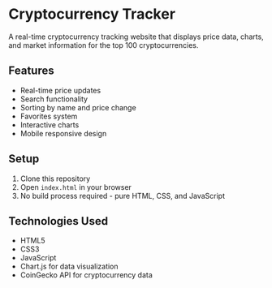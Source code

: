 # Cryptocurrency Tracker

A real-time cryptocurrency tracking website that displays price data, charts, and market information for the top 100 cryptocurrencies.

## Features
- Real-time price updates
- Search functionality
- Sorting by name and price change
- Favorites system
- Interactive charts
- Mobile responsive design

## Setup
1. Clone this repository
2. Open `index.html` in your browser
3. No build process required - pure HTML, CSS, and JavaScript

## Technologies Used
- HTML5
- CSS3
- JavaScript
- Chart.js for data visualization
- CoinGecko API for cryptocurrency data

